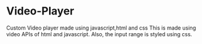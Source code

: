 # Video-Player
Custom Video player made using javascript,html and css
This is made using video APIs of html and javascript. Also, the input range is styled using css. 
